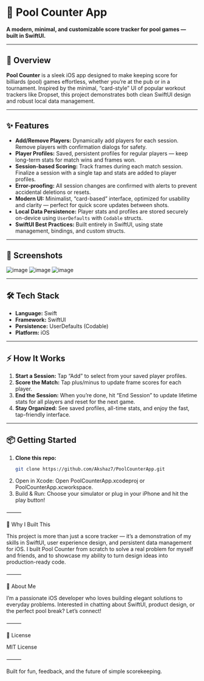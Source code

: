 # 🎱 Pool Counter App

**A modern, minimal, and customizable score tracker for pool games — built in SwiftUI.**

---

## 🚀 Overview

**Pool Counter** is a sleek iOS app designed to make keeping score for billiards (pool) games effortless, whether you’re at the pub or in a tournament. Inspired by the minimal, “card-style” UI of popular workout trackers like Dropset, this project demonstrates both clean SwiftUI design and robust local data management.

---

## ✨ Features

- **Add/Remove Players:** Dynamically add players for each session. Remove players with confirmation dialogs for safety.
- **Player Profiles:** Saved, persistent profiles for regular players — keep long-term stats for match wins and frames won.
- **Session-based Scoring:** Track frames during each match session. Finalize a session with a single tap and stats are added to player profiles.
- **Error-proofing:** All session changes are confirmed with alerts to prevent accidental deletions or resets.
- **Modern UI:** Minimalist, “card-based” interface, optimized for usability and clarity — perfect for quick score updates between shots.
- **Local Data Persistence:** Player stats and profiles are stored securely on-device using `UserDefaults` with `Codable` structs.
- **SwiftUI Best Practices:** Built entirely in SwiftUI, using state management, bindings, and custom structs.

---

## 📱 Screenshots

![image](https://github.com/user-attachments/assets/77993ba8-f84d-47a1-931b-dd759907facb)
![image](https://github.com/user-attachments/assets/46d1ae7e-d14e-473c-a038-52205a7228c5)
![image](https://github.com/user-attachments/assets/7a9f1e83-d5f6-4c40-93cc-72dadacecf78)




---

## 🛠️ Tech Stack

- **Language:** Swift
- **Framework:** SwiftUI
- **Persistence:** UserDefaults (Codable)
- **Platform:** iOS

---

## ⚡ How It Works

1. **Start a Session:** Tap “Add” to select from your saved player profiles.
2. **Score the Match:** Tap plus/minus to update frame scores for each player.
3. **End the Session:** When you’re done, hit “End Session” to update lifetime stats for all players and reset for the next game.
4. **Stay Organized:** See saved profiles, all-time stats, and enjoy the fast, tap-friendly interface.

---

## 📦 Getting Started

1. **Clone this repo:**
   ```bash
   git clone https://github.com/Akshaz7/PoolCounterApp.git
2.	Open in Xcode:
Open PoolCounterApp.xcodeproj or PoolCounterApp.xcworkspace.
3.	Build & Run:
Choose your simulator or plug in your iPhone and hit the play button!

⸻

🎯 Why I Built This

This project is more than just a score tracker — it’s a demonstration of my skills in SwiftUI, user experience design, and persistent data management for iOS. I built Pool Counter from scratch to solve a real problem for myself and friends, and to showcase my ability to turn design ideas into production-ready code.

⸻

👋 About Me

I’m a passionate iOS developer who loves building elegant solutions to everyday problems. Interested in chatting about SwiftUI, product design, or the perfect pool break?
Let’s connect!

⸻

📄 License

MIT License

⸻

Built for fun, feedback, and the future of simple scorekeeping.
